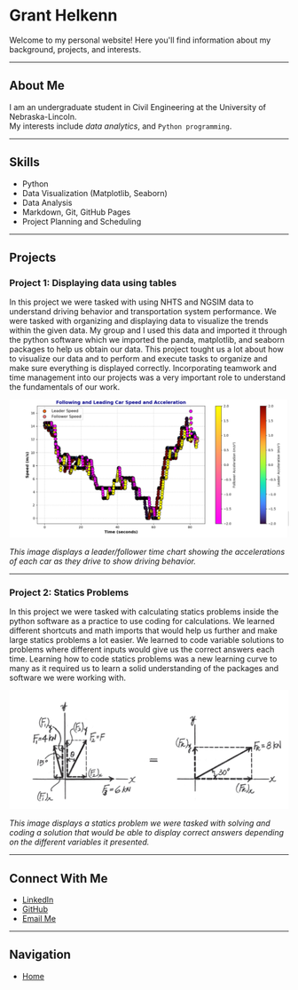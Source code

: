 # Grant Helkenn

Welcome to my personal website! Here you'll find information about my background, projects, and interests.

---

## About Me

I am an undergraduate student in Civil Engineering at the University of Nebraska-Lincoln.  
My interests include *data analytics*, and `Python programming`.

---

## Skills

- Python  
- Data Visualization (Matplotlib, Seaborn)  
- Data Analysis  
- Markdown, Git, GitHub Pages
- Project Planning and Scheduling

---

## Projects

### Project 1: Displaying data using tables
In this project we were tasked with using NHTS and NGSIM data to understand driving behavior and transportation system performance. We were tasked with organizing and displaying data to visualize the trends within the given data. My group and I used this data and imported it through the python software which we imported the panda, matplotlib, and seaborn packages to help us obtain our data. This project tought us a lot about how to visualize our data and to perform and execute tasks to organize and make sure everything is displayed correctly. Incorporating teamwork and time management into our projects was a very important role to understand the fundamentals of our work.

![Project Chart](Project_3.png)  

*This image displays a leader/follower time chart showing the accelerations of each car as they drive to show driving behavior.*


---

### Project 2: Statics Problems
In this project we were tasked with calculating statics problems inside the python software as a practice to use coding for calculations. We learned different shortcuts and math imports that would help us further and make large statics problems a lot easier. We learned to code variable solutions to problems where different inputs would give us the correct answers each time. Learning how to code statics problems was a new learning curve to many as it required us to learn a solid understanding of the packages and software we were working with.

![Statics Problem](Project2.png)  

*This image displays a statics problem we were tasked with solving and coding a solution that would be able to display correct answers depending on the different variables it presented.*

---

## Connect With Me

- [LinkedIn](https://www.linkedin.com/in/grant-helkenn)  
- [GitHub](https://github.com/GrantHelkenn)  
- [Email Me](mailto:ghelkenn2@huskers.unl.edu)

---

## Navigation

- [Home](index.md)
